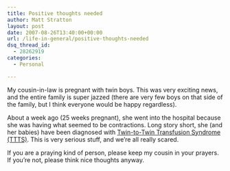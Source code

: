 ```yaml
---
title: Positive thoughts needed
author: Matt Stratton
layout: post
date: 2007-08-26T13:40:00+00:00
url: /life-in-general/positive-thoughts-needed
dsq_thread_id:
  - 28262919
categories:
  - Personal

---
```

My cousin-in-law is pregnant with twin boys. This was very exciting news, and the entire family is super jazzed (there are very few boys on that side of the family, but I think everyone would be happy regardless). 

About a week ago (25 weeks pregnant), she went into the hospital because she was having what seemed to be contractions. Long story short, she (and her babies) have been diagnosed with <a href="https://www.fetalhope.org/page.php?id=32" target="_blank" class="postlink">Twin-to-Twin Transfusion Syndrome (TTTS)</a>. This is very serious stuff, and we&#8217;re all really scared. 

If you are a praying kind of person, please keep my cousin in your prayers. If you&#8217;re not, please think nice thoughts anyway.